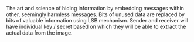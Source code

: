 The art and science of hiding information by embedding messages within other, seemingly harmless messages. Bits of unused data are replaced by bits of valuable information using LSB mechanism. Sender and receiver will have individual key / secret based on which they will be able to extract the actual data from the image.
